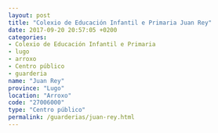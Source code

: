 ```yaml
---
layout: post
title: "Colexio de Educación Infantil e Primaria Juan Rey"
date: 2017-09-20 20:57:05 +0200
categories:
- Colexio de Educación Infantil e Primaria
- lugo
- arroxo
- Centro público
- guarderia
name: "Juan Rey"
province: "Lugo"
location: "Arroxo"
code: "27006000"
type: "Centro público"
permalink: /guarderias/juan-rey.html
---
```

